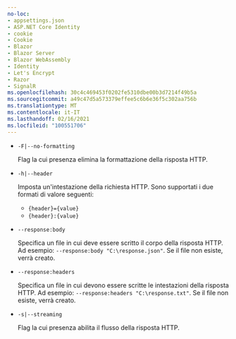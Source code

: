 ```yaml
---
no-loc:
- appsettings.json
- ASP.NET Core Identity
- cookie
- Cookie
- Blazor
- Blazor Server
- Blazor WebAssembly
- Identity
- Let's Encrypt
- Razor
- SignalR
ms.openlocfilehash: 30c4c469453f0202fe5310dbe00b3d7214f49b5a
ms.sourcegitcommit: a49c47d5a573379effee5c6b6e36f5c302aa756b
ms.translationtype: MT
ms.contentlocale: it-IT
ms.lasthandoff: 02/16/2021
ms.locfileid: "100551706"
---
```

* `-F|--no-formatting`

  Flag la cui presenza elimina la formattazione della risposta HTTP.

* `-h|--header`

  Imposta un'intestazione della richiesta HTTP. Sono supportati i due formati di valore seguenti:

  * `{header}={value}`
  * `{header}:{value}`

* `--response:body`

  Specifica un file in cui deve essere scritto il corpo della risposta HTTP. Ad esempio: `--response:body "C:\response.json"`. Se il file non esiste, verrà creato.

* `--response:headers`

  Specifica un file in cui devono essere scritte le intestazioni della risposta HTTP. Ad esempio: `--response:headers "C:\response.txt"`. Se il file non esiste, verrà creato.

* `-s|--streaming`

  Flag la cui presenza abilita il flusso della risposta HTTP.
